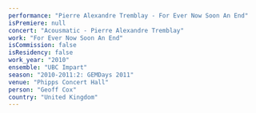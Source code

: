 ```yaml
---
performance: "Pierre Alexandre Tremblay - For Ever Now Soon An End"
isPremiere: null
concert: "Acousmatic - Pierre Alexandre Tremblay"
work: "For Ever Now Soon An End"
isCommission: false
isResidency: false
work_year: "2010"
ensemble: "UBC Impart"
season: "2010-2011:2: GEMDays 2011"
venue: "Phipps Concert Hall"
person: "Geoff Cox"
country: "United Kingdom"
---
```


